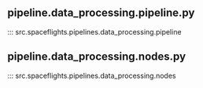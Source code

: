 ## pipeline.data_processing.pipeline.py 

::: src.spaceflights.pipelines.data_processing.pipeline

</p>

## pipeline.data_processing.nodes.py 

::: src.spaceflights.pipelines.data_processing.nodes